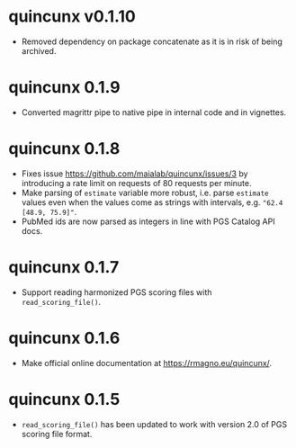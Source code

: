 # quincunx v0.1.10

* Removed dependency on package concatenate as it is in risk of being archived.

# quincunx 0.1.9

* Converted magrittr pipe to native pipe in internal code and in vignettes.

# quincunx 0.1.8

* Fixes issue https://github.com/maialab/quincunx/issues/3 by introducing a
rate limit on requests of 80 requests per minute.
* Make parsing of `estimate` variable more robust, i.e. parse `estimate` values
even when the values come as strings with intervals, e.g. `"62.4 [48.9, 75.9]"`.
* PubMed ids are now parsed as integers in line with PGS Catalog API docs.

# quincunx 0.1.7

* Support reading harmonized PGS scoring files with `read_scoring_file()`.

# quincunx 0.1.6

* Make official online documentation at https://rmagno.eu/quincunx/.

# quincunx 0.1.5

* `read_scoring_file()` has been updated to work with version 2.0 of PGS scoring
file format.
